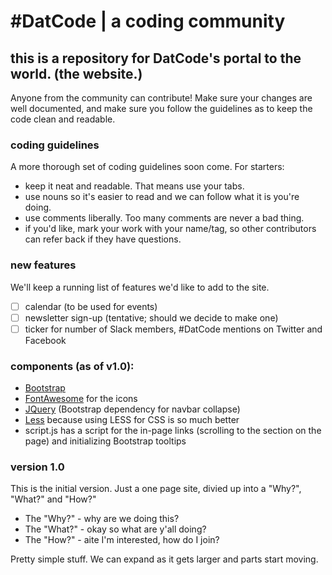 # #DatCode | a coding community
## this is a repository for DatCode's portal to the world. (the website.)

Anyone from the community can contribute! Make sure your changes are well documented, and make sure you follow the guidelines as to keep the code clean and readable.
    
### coding guidelines
A more thorough set of coding guidelines soon come. For starters:
* keep it neat and readable. That means use your tabs.
* use nouns so it's easier to read and we can follow what it is you're doing.
* use comments liberally. Too many comments are never a bad thing.
* if you'd like, mark your work with your name/tag, so other contributors can refer back if they have questions.

### new features
We'll keep a running list of features we'd like to add to the site.
- [ ] calendar (to be used for events)
- [ ] newsletter sign-up (tentative; should we decide to make one)
- [ ] ticker for number of Slack members, #DatCode mentions on Twitter and Facebook

### components (as of v1.0):
* [Bootstrap](http://www.getbootstrap.com)
* [FontAwesome](http://www.fontawesome.io) for the icons
* [JQuery](http://www.jquery.org) (Bootstrap dependency for navbar collapse)
* [Less](http://www.lesscss.org) because using LESS for CSS is so much better
* script.js has a script for the in-page links (scrolling to the section on the page) and initializing Bootstrap tooltips 

### version 1.0
This is the initial version. Just a one page site, divied up into a "Why?", "What?" and "How?"
* The "Why?" - why are we doing this?
* The "What?" - okay so what are y'all doing?
* The "How?" - aite I'm interested, how do I join?

Pretty simple stuff. We can expand as it gets larger and parts start moving.
   
